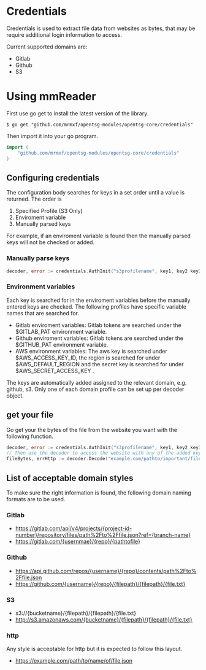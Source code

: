 # Credentials

Credentials is used to extract file data from websites as bytes,
that may be require additional login information to access.

Current supported domains are:

- Gitlab
- Github
- S3

# Using mmReader
First use go get to install the latest version of the library.

```$ go get "github.com/mrmxf/opentsg-modules/opentsg-core/credentials"```

Then import it into your go program.

```go
import (
    "github.com/mrmxf/opentsg-modules/opentsg-core/credentials"
)
```

## Configuring credentials

The configuration body searches for keys in a set order until a value is returned. The order is

1. Specified Profile (S3 Only)
2. Enviroment variable
3. Manually parsed keys

For example, if an enviroment variable is found then the manually parsed keys will not be checked or added.

### Manually parse keys

```go
decoder, error := credentials.AuthInit("s3profilename", key1, key2 key3)
```

### Environment variables

Each key is searched for in the enviroment variables before the manually entered keys are checked.
The following profiles have specific variable names that are searched for.

- Gitlab enviroment variables: Gitlab tokens are searched under the $GITLAB_PAT environment variable.
- Github enviroment variables: Gitlab tokens are searched under the $GITHUB_PAT environment variable.
- AWS environment variables: The aws key is searched under $AWS_ACCESS_KEY_ID, the region is searched for under $AWS_DEFAULT_REGION and the secret key is searched for under $AWS_SECRET_ACCESS_KEY .

The keys are automatically added assigned to the relevant domain, e.g. github, s3. Only one of each domain profile can be set up per decoder object.

## get your file

Go get your the bytes of the file from the website you want with the following function.

```go
decoder, error := credentials.AuthInit("s3profilename", key1, key2 key3)
// Then use the decoder to access the website with any of the added keys
fileBytes, errHttp := decoder.Decode("example.com/pathto/important/file.json")
```

## List of acceptable domain styles

To make sure the right information is found,
the following domain naming formats are to be used.

### Gitlab

- <https://gitlab.com/api/v4/projects/{project-id-number}/repository/files/path%2Fto%2Ffile.json?ref={branch-name}>
- <https://gitlab.com/{usernmae}/{repo}/{pathtofile}>

### Github

- <https://api.github.com/repos/{username}/{repo}/contents/path%2Fto%2Ffile.json>
- <https://github.com/{username}/{repo}/{filepath}/{filepath}/{file.txt}>

### S3

- s3://{bucketname}/{filepath}/{filepath}/{file.txt}
- <http://s3.amazonaws.com/{bucketname}/{filepath}/{filepath}/{file.txt}>

### http

Any style is acceptable for http but it is expected to follow this layout.

- <https://example.com/path/to/name/of/file.json>

